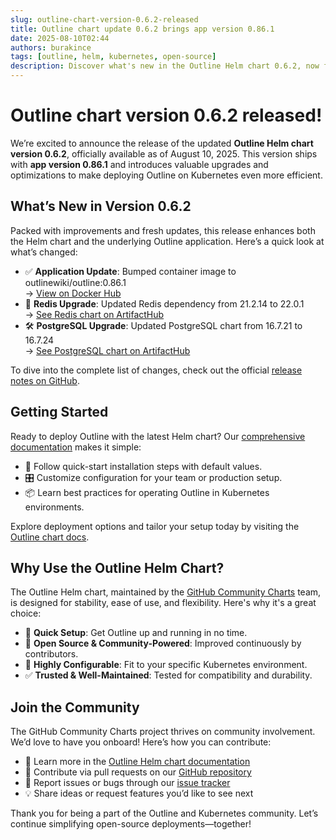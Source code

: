 ```yaml
---
slug: outline-chart-version-0.6.2-released
title: Outline chart update 0.6.2 brings app version 0.86.1
date: 2025-08-10T02:44
authors: burakince
tags: [outline, helm, kubernetes, open-source]
description: Discover what's new in the Outline Helm chart 0.6.2, now featuring app version 0.86.1, improved dependencies, and community-driven enhancements.
---
```


# Outline chart version 0.6.2 released!

We’re excited to announce the release of the updated **Outline Helm chart version 0.6.2**, officially available as of August 10, 2025. This version ships with **app version 0.86.1** and introduces valuable upgrades and optimizations to make deploying Outline on Kubernetes even more efficient.

## What’s New in Version 0.6.2

Packed with improvements and fresh updates, this release enhances both the Helm chart and the underlying Outline application. Here’s a quick look at what’s changed:

- ✅ **Application Update**: Bumped container image to outlinewiki/outline:0.86.1  
  → [View on Docker Hub](https://hub.docker.com/r/outlinewiki/outline)
- 🔁 **Redis Upgrade**: Updated Redis dependency from 21.2.14 to 22.0.1  
  → [See Redis chart on ArtifactHub](https://artifacthub.io/packages/helm/bitnami/redis)
- 🛠️ **PostgreSQL Upgrade**: Updated PostgreSQL chart from 16.7.21 to 16.7.24  
  → [See PostgreSQL chart on ArtifactHub](https://artifacthub.io/packages/helm/bitnami/postgresql)

To dive into the complete list of changes, check out the official [release notes on GitHub](https://github.com/community-charts/helm-charts/releases/tag/outline-0.6.2).

<!-- truncate -->

## Getting Started

Ready to deploy Outline with the latest Helm chart? Our [comprehensive documentation](https://community-charts.github.io/docs/category/outline) makes it simple:

- 🔧 Follow quick-start installation steps with default values.
- 🎛️ Customize configuration for your team or production setup.
- 📦 Learn best practices for operating Outline in Kubernetes environments.

Explore deployment options and tailor your setup today by visiting the [Outline chart docs](https://community-charts.github.io/docs/category/outline).

## Why Use the Outline Helm Chart?

The Outline Helm chart, maintained by the [GitHub Community Charts](https://github.com/community-charts/helm-charts) team, is designed for stability, ease of use, and flexibility. Here's why it's a great choice:

- 🚀 **Quick Setup**: Get Outline up and running in no time.
- 🌱 **Open Source & Community-Powered**: Improved continuously by contributors.
- 🧩 **Highly Configurable**: Fit to your specific Kubernetes environment.
- ✅ **Trusted & Well-Maintained**: Tested for compatibility and durability.

## Join the Community

The GitHub Community Charts project thrives on community involvement. We’d love to have you onboard! Here’s how you can contribute:

- 📘 Learn more in the [Outline Helm chart documentation](https://community-charts.github.io/docs/category/outline)
- 🤝 Contribute via pull requests on our [GitHub repository](https://github.com/community-charts/helm-charts)
- 🐞 Report issues or bugs through our [issue tracker](https://github.com/community-charts/helm-charts/issues)
- 💡 Share ideas or request features you’d like to see next

Thank you for being a part of the Outline and Kubernetes community. Let’s continue simplifying open-source deployments—together!